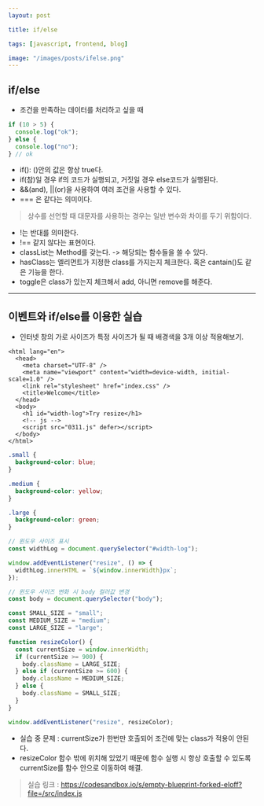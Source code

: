 ```yaml
---
layout: post

title: if/else

tags: [javascript, frontend, blog]

image: "/images/posts/ifelse.png"
---
```


## if/else

- 조건을 만족하는 데이터를 처리하고 싶을 때

```javascript
if (10 > 5) {
  console.log("ok");
} else {
  console.log("no");
} // ok
```

- if(): ()안의 값은 항상 true다.
- if(참)일 경우 if의 코드가 실행되고, 거짓일 경우 else코드가 실행된다.
- &&(and), ||(or)을 사용하여 여러 조건을 사용할 수 있다.
- === 은 같다는 의미이다.

> 상수를 선언할 때 대문자를 사용하는 경우는 일반 변수와 차이를 두기 위함이다.

- !는 반대를 의미한다.
- !== 같지 않다는 표현이다.
- classList는 Method를 갖는다. -> 해당되는 함수들을 쓸 수 있다.
- hasClass는 엘리먼트가 지정한 class를 가지는지 체크한다. 혹은 cantain()도 같은 기능을 한다.
- toggle은 class가 있는지 체크해서 add, 아니면 remove를 해준다.

---

## 이벤트와 if/else를 이용한 실습

- 인터넷 창의 가로 사이즈가 특정 사이즈가 될 때 배경색을 3개 이상 적용해보기.

```hmtl
<html lang="en">
  <head>
    <meta charset="UTF-8" />
    <meta name="viewport" content="width=device-width, initial-scale=1.0" />
    <link rel="stylesheet" href="index.css" />
    <title>Welcome</title>
  </head>
  <body>
    <h1 id="width-log">Try resize</h1>
    <!-- js -->
    <script src="0311.js" defer></script>
  </body>
</html>

```

```css
.small {
  background-color: blue;
}

.medium {
  background-color: yellow;
}

.large {
  background-color: green;
}
```

```javascript
// 윈도우 사이즈 표시
const widthLog = document.querySelector("#width-log");

window.addEventListener("resize", () => {
  widthLog.innerHTML = `${window.innerWidth}px`;
});

// 윈도우 사이즈 변화 시 body 컬러값 변경
const body = document.querySelector("body");

const SMALL_SIZE = "small";
const MEDIUM_SIZE = "medium";
const LARGE_SIZE = "large";

function resizeColor() {
  const currentSize = window.innerWidth;
  if (currentSize >= 900) {
    body.className = LARGE_SIZE;
  } else if (currentSize >= 600) {
    body.className = MEDIUM_SIZE;
  } else {
    body.className = SMALL_SIZE;
  }
}

window.addEventListener("resize", resizeColor);
```

- 실습 중 문제 : currentSize가 한번만 호출되어 조건에 맞는 class가 적용이 안된다.
- resizeColor 함수 밖에 위치해 있었기 때문에 함수 실행 시 항상 호출할 수 있도록 currentSize를 함수 안으로 이동하여 해결.

> 실습 링크 : https://codesandbox.io/s/empty-blueprint-forked-eloff?file=/src/index.js
